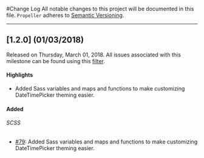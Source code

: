 #Change Log
All notable changes to this project will be documented in this file.
`Propeller` adheres to [Semantic Versioning](http://semver.org/).

--- 

## [1.2.0] (01/03/2018)
Released on Thursday, March 01, 2018. All issues associated with this milestone can be found using this [filter](https://github.com/digicorp/propeller/issues).

#### Highlights
* Added Sass variables and maps and functions to make customizing DateTimePicker theming easier. 

#### Added
###### SCSS
* [#79](https://github.com/digicorp/propeller/commit/5fdf64671f28f8437795dccee95024af1896c9b4): Added Sass variables and maps and functions to make customizing DateTimePicker theming easier.